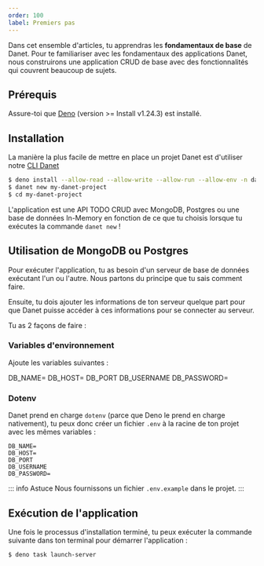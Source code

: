 ```yaml
---
order: 100
label: Premiers pas
---
```



Dans cet ensemble d'articles, tu apprendras les **fondamentaux de base** de Danet. Pour te familiariser avec les fondamentaux des applications Danet, nous construirons une application CRUD de base avec des fonctionnalités qui couvrent beaucoup de sujets.

## Prérequis

Assure-toi que [Deno](https://deno.land/) (version >= Install v1.24.3) est installé.

## Installation

La manière la plus facile de mettre en place un projet Danet est d'utiliser notre [CLI Danet](/cli.md)

```bash
$ deno install --allow-read --allow-write --allow-run --allow-env -n danet https://deno.land/x/danet_cli/main.ts
$ danet new my-danet-project
$ cd my-danet-project
```

L'application est une API TODO CRUD avec MongoDB, Postgres ou une base de données In-Memory en fonction de ce que tu choisis lorsque tu exécutes la commande `danet new` !

## Utilisation de MongoDB ou Postgres

Pour exécuter l'application, tu as besoin d'un serveur de base de données exécutant l'un ou l'autre. Nous partons du principe que tu sais comment faire.

Ensuite, tu dois ajouter les informations de ton serveur quelque part pour que Danet puisse accéder à ces informations pour se connecter au serveur.

Tu as 2 façons de faire :

### Variables d'environnement

Ajoute les variables suivantes :

DB_NAME=
DB_HOST=
DB_PORT
DB_USERNAME
DB_PASSWORD=

### Dotenv

Danet prend en charge `dotenv` (parce que Deno le prend en charge nativement), tu peux donc créer un fichier `.env` à la racine de ton projet avec les mêmes variables :

``` .env
DB_NAME=
DB_HOST=
DB_PORT
DB_USERNAME
DB_PASSWORD=
```

::: info Astuce
Nous fournissons un fichier `.env.example` dans le projet.
:::

## Exécution de l'application

Une fois le processus d'installation terminé, tu peux exécuter la commande suivante dans ton terminal pour démarrer l'application :

```bash
$ deno task launch-server
```